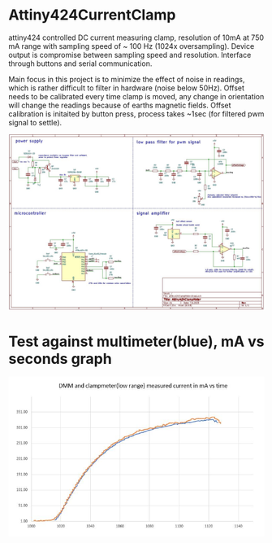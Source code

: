 # Attiny424CurrentClamp
attiny424 controlled DC current measuring clamp, resolution of 10mA at 750 mA range with sampling speed of ~ 100 Hz (1024x oversampling). Device output is compromise between sampling speed and resolution. Interface through buttons and serial communication.

Main focus in this project is to minimize the effect of noise in readings, which is rather difficult to filter in hardware (noise below 50Hz). Offset needs to be calibrated every time clamp is moved, any change in orientation will change the readings because of earths magnetic fields. Offset calibration is initaited by button press, process takes ~1sec (for filtered pwm signal to settle).

![schematic](https://github.com/aWanha/Attiny424CurrentClamp/blob/main/schematic.JPG)
# Test against multimeter(blue), mA vs seconds graph
![schematic](https://github.com/aWanha/Attiny424CurrentClamp/blob/main/linearity.JPG)
